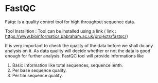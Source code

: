 # FastQC
Fatqc is a quality control tool for high throughput sequence data.

Tool Installtion : Tool can be installed using a link  ( link : https://www.bioinformatics.babraham.ac.uk/projects/fastqc/) 

It is very important to check the quality of the data before we shall do any analysis on it. As data quality will decide whether or not the data is good enough for further analysis.
FastQC tool will provide informations like 
1. Basic information like total sequences, sequence lenth.
2. Per base sequence quality.
3. Per tile sequence quality.
